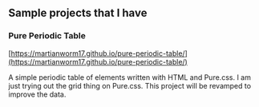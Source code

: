 ## Sample projects that I have

### Pure Periodic Table
[https://martianworm17.github.io/pure-periodic-table/](https://martianworm17.github.io/pure-periodic-table/)

A simple periodic table of elements written with HTML and Pure.css. I am just trying out the grid thing on Pure.css. This project will be revamped to improve the data.
